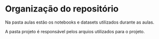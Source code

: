 # Organização do repositório
Na pasta aulas estão os notebooks e datasets utilizados durante as aulas.

A pasta projeto é responsável pelos arquios utilizados para o projeto.
